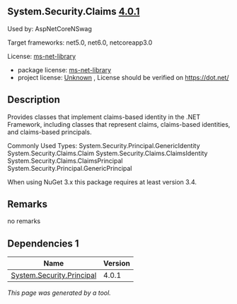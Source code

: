 System.Security.Claims [4.0.1](https://www.nuget.org/packages/System.Security.Claims/4.0.1)
--------------------

Used by: AspNetCoreNSwag

Target frameworks: net5.0, net6.0, netcoreapp3.0

License: [ms-net-library](../../../../licenses/ms-net-library) 

- package license: [ms-net-library](http://go.microsoft.com/fwlink/?LinkId=329770) 
- project license: [Unknown](https://dot.net/) , License should be verified on https://dot.net/

Description
-----------
Provides classes that implement claims-based identity in the .NET Framework, including classes that represent claims, claims-based identities, and claims-based principals.

Commonly Used Types:
System.Security.Principal.GenericIdentity
System.Security.Claims.Claim
System.Security.Claims.ClaimsIdentity
System.Security.Claims.ClaimsPrincipal
System.Security.Principal.GenericPrincipal
 
When using NuGet 3.x this package requires at least version 3.4.

Remarks
-----------
no remarks


Dependencies 1
-----------

|Name|Version|
|----------|:----|
|[System.Security.Principal](../../../../packages/nuget.org/system.security.principal/4.0.1)|4.0.1|

*This page was generated by a tool.*